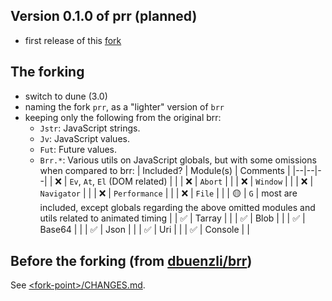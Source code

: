 ## Version 0.1.0 of prr (planned)
- first release of this [fork](https://github.com/kxcdev/prr)

## The forking
- switch to dune (3.0)
- naming the fork `prr`, as a "lighter" version of `brr`
- keeping only the following from the original brr:
  - `Jstr`: JavaScript strings.
  - `Jv`: JavaScript values.
  - `Fut`: Future values.
  - `Brr.*`: Various utils on JavaScript globals, but with some omissions when compared to brr:
    | Included? | Module(s) | Comments |
    |--|--|--|
    | ❌ | `Ev`, `At`, `El` (DOM related) | |
    | ❌ | `Abort` | |
    | ❌ | `Window` | |
    | ❌ | `Navigator` | |
    | ❌ | `Performance` | |
    | ❌ | `File` | |
    | 🟡 | `G` | most are included, except globals regarding the above omitted modules and utils related to animated timing |
    | ✅ | Tarray | |
    | ✅ | Blob | |
    | ✅ | Base64 | |
    | ✅ | Json | |
    | ✅ | Uri | |
    | ✅ | Console | |

## Before the forking (from [dbuenzli/brr](https://github.com/dbuenzli/brr))
See [	&#60;fork-point&#62;/CHANGES.md](https://github.com/kxcdev/prr/blob/c64b00bbe043526e602906e9b9ce12fd4a40da20/CHANGES.md).

